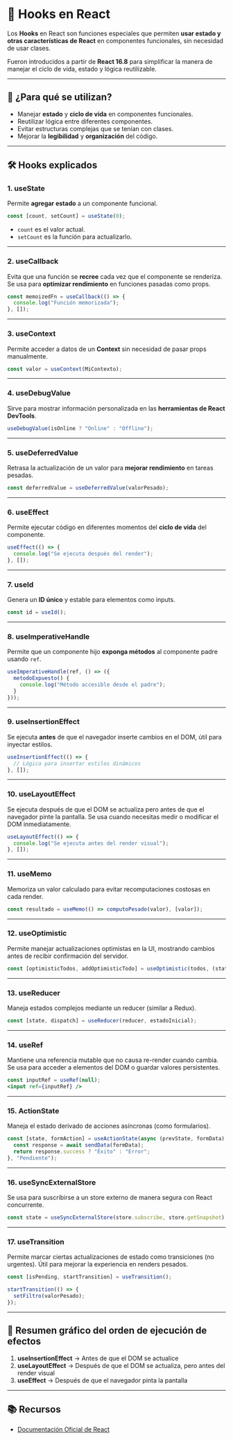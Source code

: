 # 📘 Hooks en React

Los **Hooks** en React son funciones especiales que permiten **usar estado y otras características de React** en componentes funcionales, sin necesidad de usar clases.  

Fueron introducidos a partir de **React 16.8** para simplificar la manera de manejar el ciclo de vida, estado y lógica reutilizable.

---

## 📌 ¿Para qué se utilizan?
- Manejar **estado** y **ciclo de vida** en componentes funcionales.  
- Reutilizar lógica entre diferentes componentes.  
- Evitar estructuras complejas que se tenían con clases.  
- Mejorar la **legibilidad** y **organización** del código.  

---

## 🛠️ Hooks explicados

### 1. **useState**
Permite **agregar estado** a un componente funcional.
```jsx
const [count, setCount] = useState(0);
```
- `count` es el valor actual.  
- `setCount` es la función para actualizarlo.  

---

### 2. **useCallback**
Evita que una función se **recree** cada vez que el componente se renderiza.  
Se usa para **optimizar rendimiento** en funciones pasadas como props.
```jsx
const memoizedFn = useCallback(() => {
  console.log("Función memorizada");
}, []);
```

---

### 3. **useContext**
Permite acceder a datos de un **Context** sin necesidad de pasar props manualmente.
```jsx
const valor = useContext(MiContexto);
```

---

### 4. **useDebugValue**
Sirve para mostrar información personalizada en las **herramientas de React DevTools**.
```jsx
useDebugValue(isOnline ? "Online" : "Offline");
```

---

### 5. **useDeferredValue**
Retrasa la actualización de un valor para **mejorar rendimiento** en tareas pesadas.
```jsx
const deferredValue = useDeferredValue(valorPesado);
```

---

### 6. **useEffect**
Permite ejecutar código en diferentes momentos del **ciclo de vida** del componente.
```jsx
useEffect(() => {
  console.log("Se ejecuta después del render");
}, []);
```

---

### 7. **useId**
Genera un **ID único** y estable para elementos como inputs.
```jsx
const id = useId();
```

---

### 8. **useImperativeHandle**
Permite que un componente hijo **exponga métodos** al componente padre usando `ref`.
```jsx
useImperativeHandle(ref, () => ({
  metodoExpuesto() {
    console.log("Método accesible desde el padre");
  }
}));
```

---

### 9. **useInsertionEffect**
Se ejecuta **antes** de que el navegador inserte cambios en el DOM, útil para inyectar estilos.
```jsx
useInsertionEffect(() => {
  // Lógica para insertar estilos dinámicos
}, []);
```

---

### 10. **useLayoutEffect**
Se ejecuta después de que el DOM se actualiza pero antes de que el navegador pinte la pantalla.
Se usa cuando necesitas medir o modificar el DOM inmediatamente.
```jsx
useLayoutEffect(() => {
  console.log("Se ejecuta antes del render visual");
}, []);
```

---
### 11. **useMemo**
Memoriza un valor calculado para evitar recomputaciones costosas en cada render.
```jsx
const resultado = useMemo(() => computoPesado(valor), [valor]);
```

---
### 12. **useOptimistic**
Permite manejar actualizaciones optimistas en la UI, mostrando cambios antes de recibir confirmación del servidor.
```jsx
const [optimisticTodos, addOptimisticTodo] = useOptimistic(todos, (state, newTodo) => [...state, newTodo]);
```
---
### 13. **useReducer**
Maneja estados complejos mediante un reducer (similar a Redux).
```jsx
const [state, dispatch] = useReducer(reducer, estadoInicial);
```

---

### 14. **useRef**
Mantiene una referencia mutable que no causa re-render cuando cambia.
Se usa para acceder a elementos del DOM o guardar valores persistentes.
```jsx
const inputRef = useRef(null);
<input ref={inputRef} />
```

---

### 15. **ActionState**
Maneja el estado derivado de acciones asíncronas (como formularios).
```jsx
const [state, formAction] = useActionState(async (prevState, formData) => {
  const response = await sendData(formData);
  return response.success ? "Éxito" : "Error";
}, "Pendiente");
```

---

### 16. **useSyncExternalStore**
Se usa para suscribirse a un store externo de manera segura con React concurrente.
```jsx
const state = useSyncExternalStore(store.subscribe, store.getSnapshot);
```

---

### 17. **useTransition**
Permite marcar ciertas actualizaciones de estado como transiciones (no urgentes).
Útil para mejorar la experiencia en renders pesados.
```jsx
const [isPending, startTransition] = useTransition();

startTransition(() => {
  setFiltro(valorPesado);
});
```



---

## 🔄 Resumen gráfico del orden de ejecución de efectos
1. **useInsertionEffect** → Antes de que el DOM se actualice  
2. **useLayoutEffect** → Después de que el DOM se actualiza, pero antes del render visual  
3. **useEffect** → Después de que el navegador pinta la pantalla  

---

## 📚 Recursos
- [Documentación Oficial de React](https://react.dev/reference/react)